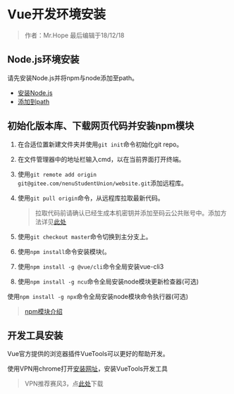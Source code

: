 # Vue开发环境安装

> 作者：Mr.Hope 最后编辑于18/12/18

## Node.js环境安装

请先安装Node.js并将npm与node添加至path。

- [安装Node.js](/doc/software/nodeJS/install)
- [添加到path](/doc/basic/addPath)

## 初始化版本库、下载网页代码并安装npm模块

1. 在合适位置新建文件夹并使用`git init`命令初始化git repo。

2. 在文件管理器中的地址栏输入cmd，以在当前界面打开终端。

3. 使用`git remote add origin git@gitee.com/nenuStudentUnion/website.git`添加远程库。

4. 使用`git pull origin`命令，从远程库拉取最新代码。

    > 拉取代码前请确认已经生成本机密钥并添加至码云公共账号中。添加方法详见[此处](/doc/software/git/remote)

5. 使用`git checkout master`命令切换到主分支上。

6. 使用`npm install`命令安装模块(。

7. 使用`npm install -g @vue/cli`命令全局安装vue-cli3

8. 使用`npm install -g ncu`命令全局安装node模块更新检查器(可选)

  使用`npm install -g npx`命令全局安装node模块命令执行器(可选)

> [npm模块介绍](/doc/software/nodeJS/module)

## 开发工具安装

Vue官方提供的浏览器插件VueTools可以更好的帮助开发。

使用VPN用chrome打开[安装网址](https://chrome.google.com/webstore/detail/nhdogjmejiglipccpnnnanhbledajbpd)，安装VueTools开发工具

> VPN推荐赛风3，点[此处](https://nenuyouth.com/Res/exe/psiphon3.exe)下载